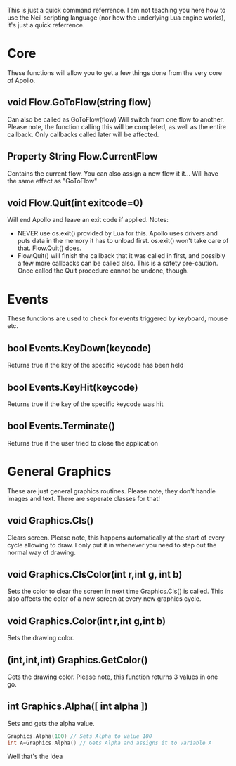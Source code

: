 This is just a quick command referrence. I am not teaching you here how to use the Neil scripting language (nor how the underlying Lua engine works), it's just a quick referrence.


# Core 
These functions will allow you to get a few things done from the very core of Apollo.

## void Flow.GoToFlow(string flow) 
Can also be called as GoToFlow(flow)
Will switch from one flow to another. Please note, the function calling this will be completed, as well as the entire callback. Only callbacks called later will be affected.

## Property String Flow.CurrentFlow
Contains the current flow. You can also assign a new flow it it... Will have the same effect as "GoToFlow"

## void Flow.Quit(int exitcode=0)
Will end Apollo and leave an exit code if applied.
Notes:
- NEVER use os.exit() provided by Lua for this. Apollo uses drivers and puts data in the memory it has to unload first. os.exit() won't take care of that. Flow.Quit() does.
- Flow.Quit() will finish the callback that it was called in first, and possibly a few more callbacks can be called also. This is a safety pre-caution. Once called the Quit procedure cannot be undone, though.




# Events
These functions are used to check for events triggered by keyboard, mouse etc.

## bool Events.KeyDown(keycode)
Returns true if the key of the specific keycode has been held

## bool Events.KeyHit(keycode)
Returns true if the key of the specific keycode was hit

## bool Events.Terminate()
Returns true if the user tried to close the application




# General Graphics
These are just general graphics routines. Please note, they don't handle images and text. There are seperate classes for that!

## void Graphics.Cls()
Clears screen. Please note, this happens automatically at the start of every cycle allowing to draw. I only put it in whenever you need to step out the normal way of drawing.

## void Graphics.ClsColor(int r,int g, int b)
Sets the color to clear the screen in next time Graphics.Cls() is called.
This also affects the color of a new screen at every new graphics cycle.

## void Graphics.Color(int r,int g,int b)
Sets the drawing color.

## (int,int,int) Graphics.GetColor()
Gets the drawing color. Please note, this function returns 3 values in one go.

## int Graphics.Alpha([ int alpha ])
Sets and gets the alpha value.
~~~C
Graphics.Alpha(100) // Sets Alpha to value 100
int A=Graphics.Alpha() // Gets Alpha and assigns it to variable A
~~~
Well that's the idea

